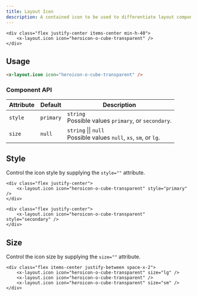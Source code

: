 ```yaml
---
title: Layout Icon
description: A contained icon to be used to differentiate layout components.
---
```


```blade-component-preview
<div class="flex justify-center items-center min-h-40">
    <x-layout.icon icon="heroicon-o-cube-transparent" />
</div>
```

## Usage

```html
<x-layout.icon icon="heroicon-o-cube-transparent" />
```

### Component API

| Attribute | Default   | Description                                                            |
| --------- | --------- | ---------------------------------------------------------------------- |
| `style`   | `primary` | `string`<br>Possible values `primary`, or `secondary`.                 |
| `size`    | `null`    | `string` &#124;&#124; `null`<br>Possible values `null`, `xs`, `sm`, or `lg`. |

## Style

Control the icon style by supplying the `style=""` attribute.

```blade-component-code
<div class="flex justify-center">
    <x-layout.icon icon="heroicon-o-cube-transparent" style="primary" />
</div>
```
```blade-component-code
<div class="flex justify-center">
    <x-layout.icon icon="heroicon-o-cube-transparent" style="secondary" />
</div>
```

## Size

Control the icon size by supplying the `size=""` attribute.

```blade-component-code
<div class="flex items-center justify-between space-x-2">
    <x-layout.icon icon="heroicon-o-cube-transparent" size="lg" />
    <x-layout.icon icon="heroicon-o-cube-transparent" />
    <x-layout.icon icon="heroicon-o-cube-transparent" size="sm" />
</div>
```
